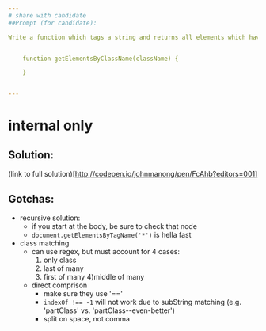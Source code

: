```yaml
---
# share with candidate
##Prompt (for candidate):

Write a function which tags a string and returns all elements which have a class which matches the string.


    function getElementsByClassName(className) {

    }


---
```


# internal only

## Solution:
(link to full solution)[http://codepen.io/johnmanong/pen/FcAhb?editors=001]

## Gotchas:
- recursive solution:
  - if you start at the body, be sure to check that node
  - `document.getElementsByTagName('*')` is hella fast
- class matching
  - can use regex, but must account for 4 cases:
    1) only class
    2) last of many
    3) first of many
    4)middle of many
  - direct comprison
    - make sure they use '=='
    - `indexOf !== -1` will not work due to subString matching (e.g. 'partClass' vs. 'partClass--even-better')
    - split on space, not comma
